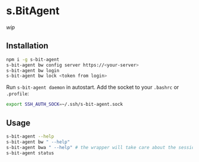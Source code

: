 # s.BitAgent

*wip*

## Installation

```bash
npm i -g s-bit-agent
s-bit-agent bw config server https://<your-server>
s-bit-agent bw login
s-bit-agent bw lock <token from login>
```

Run `s-bit-agent daemon` in autostart.
Add the socket to your `.bashrc` or `.profile`:
```bash
export SSH_AUTH_SOCK=~/.ssh/s-bit-agent.sock
```

## Usage

```bash
s-bit-agent --help
s-bit-agent bw " --help"
s-bit-agent bwa " --help" # the wrapper will take care about the session creation
s-bit-agent status
```
